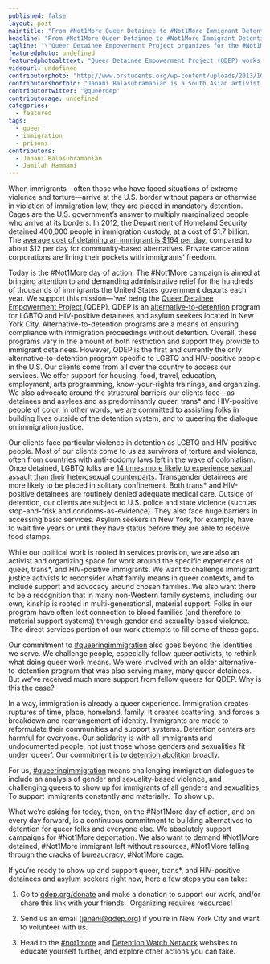 ```yaml
---
published: false
layout: post
maintitle: "From #Not1More Queer Detainee to #Not1More Immigrant Detention Center - {Young}ist"
headline: "From #Not1More Queer Detainee to #Not1More Immigrant Detention Center"
tagline: "\"Queer Detainee Empowerment Project organizes for the #Not1More day of action"
featuredphoto: undefined
featuredphotoalttext: "Queer Detainee Empowerment Project (QDEP) works towards alternatives to the immigrant detention system, provides direct services to queer and trans* detainees"
videourl: undefined
contributorphoto: "http://www.orstudents.org/wp-content/uploads/2013/10/janani-new1.jpg"
contributorshortbio: "Janani Balasubramanian is a South Asian artivist based in Brooklyn. Their work deals broadly with themes of empire, desire, microflora, apocalypse, ancestry, and the Future. "
contributortwitter: "@queerdep"
contributorage: undefined
categories: 
  - featured
tags: 
  - queer
  - immigration
  - prisons
contributors: 
  - Janani Balasubramanian
  - Jamilah Hammami
---
```


<p><span>When immigrants&mdash;often those who have faced situations of extreme violence and torture&mdash;arrive at the U.S. border without papers or otherwise in violation of immigration law, they are placed in mandatory detention. Cages are the U.S. government&rsquo;s answer to multiply marginalized people who arrive at its borders. In 2012, the Department of Homeland Security detained 400,000 people in immigration custody, at a cost of $1.7 billion. The </span><a href="http://www.detentionwatchnetwork.org/resources"><span>average cost of detaining an immigrant is $164 per day</span></a><span>, compared to about $12 per day for community-based alternatives. Private carceration corporations are lining their pockets with immigrants&rsquo; freedom.</span></p>
<p><span><span><span></span></span></span></p>
<p><span>Today is the </span><a href="https://twitter.com/search?q=%23not1more&amp;src=typd&amp;f=realtime"><span>#Not1More</span></a><span> day of action. The #Not1More campaign is aimed at bringing attention to and demanding administrative relief for the hundreds of thousands of immigrants the United States government deports each year. We support this mission&mdash;&lsquo;we&rsquo; being the </span><a href="http://qdep.org/"><span>Queer Detainee Empowerment Project </span></a><span>(QDEP). QDEP is an </span><a href="http://www.detentionwatchnetwork.org/atd"><span>alternative-to-detention</span></a><span> program for LGBTQ and HIV-positive detainees and asylum seekers located in New York City. Alternative-to-detention programs are a means of ensuring compliance with immigration proceedings without detention. Overall, these programs vary in the amount of both restriction and support they provide to immigrant detainees. However, QDEP is the first and currently the only alternative-to-detention program specific to LGBTQ and HIV-positive people in the U.S. Our clients come from all over the country to access our services. We offer support for housing, food, travel, education, employment, arts programming, know-your-rights trainings, and organizing. We also advocate around the structural barriers our clients face&mdash;as detainees and asylees and as predominantly queer, trans* and HIV-positive people of color. In other words, we are committed to assisting folks in building lives outside of the detention system, and to queering the dialogue on immigration justice.</span></p>
<p><span><span><span></span></span></span></p>
<p><span>Our clients face particular violence in detention as LGBTQ and HIV-positive people. Most of our clients come to us as survivors of torture and violence, often from countries with anti-sodomy laws left in the wake of colonialism. Once detained, LGBTQ folks are </span><a href="http://www.americanprogress.org/wp-content/uploads/2013/11/ImmigrationEnforcement-1.pdf"><span>14 times more likely to experience sexual assault than their heterosexual counterparts</span></a><span>. Transgender detainees are more likely to be placed in solitary confinement. Both trans* and HIV-positive detainees are routinely denied adequate medical care. Outside of detention, our clients are subject to U.S. police and state violence (such as stop-and-frisk and condoms-as-evidence). They also face huge barriers in accessing basic services. Asylum seekers in New York, for example, have to wait five years or until they have status before they are able to receive food stamps.</span></p>
<p><span><span><span></span></span></span></p>
<p><span>While our political work is rooted in services provision, we are also an activist and organizing space for work around the specific experiences of queer, trans*, and HIV-positive immigrants. We want to challenge immigrant justice activists to reconsider what family means in queer contexts, and to include support and advocacy around chosen families. We also want there to be a recognition that in many non-Western family systems, including our own, kinship is rooted in multi-generational, material support. Folks in our program have often lost connection to blood families (and therefore to material support systems) through gender and sexuality-based violence. &nbsp;The direct services portion of our work attempts to fill some of these gaps.</span></p>
<p><span><span><span></span></span></span></p>
<p><span>Our commitment to </span><a href="https://twitter.com/search?q=%23queeringimmigration&amp;src=hash&amp;f=realtime"><span>#queeringimmigration</span></a><span> also goes beyond the identities we serve. We challenge people, especially fellow queer activists, to rethink what doing queer work means. We were involved with an older alternative-to-detention program that was also serving many, many queer detainees. But we&rsquo;ve received much more support from fellow queers for QDEP. Why is this the case?</span></p>
<p><span><span><span></span></span></span></p>
<p><span>In a way, immigration is already a queer experience. Immigration creates ruptures of time, place, homeland, family. It creates scattering, and forces a breakdown and rearrangement of identity. Immigrants are made to reformulate their communities and support systems. Detention centers are harmful for everyone. Our solidarity is with all immigrants and undocumented people, not just those whose genders and sexualities fit under &lsquo;queer&rsquo;. Our commitment is to </span><a href="http://youngist.org/we-beliebe-that-another-world-is-possible/"><span>detention abolition</span></a><span> broadly.</span></p>
<p><span><span><span></span></span></span></p>
<p><span>For us, </span><a href="https://twitter.com/search?q=%23queeringimmigration&amp;src=hash&amp;f=realtime"><span>#queeringimmigration</span></a><span> means challenging immigration dialogues to include an analysis of gender and sexuality-based violence, and challenging queers to show up for immigrants of all genders and sexualities. To support immigrants constantly and materially. &nbsp;To show up. &nbsp;</span></p>
<p><span><span><span></span></span></span></p>
<p><span>What we&rsquo;re asking for today, then, on the #Not1More day of action, and on every day forward, is a continuous commitment to building alternatives to detention for queer folks and everyone else. We absolutely support campaigns for #Not1More deportation. We also want to demand #Not1More detained, #Not1More immigrant left without resources, #Not1More falling through the cracks of bureaucracy, #Not1More cage.</span></p>
<p><span><span><span></span></span></span></p>
<p><span>If you&rsquo;re ready to show up and support queer, trans*, and HIV-positive detainees and asylum seekers </span><span>right now</span><span>, here a few steps you can take: &nbsp;</span></p>
<p><span><span><span></span></span></span></p>
<ol>
<li>
<p><span>Go to </span><a href="http://qdep.org/donate"><span>qdep.org/donate</span></a><span> and make a donation to support our work, and/or share this link with your friends. &nbsp;Organizing requires resources!</span></p>
</li>
<li>
<p><span>Send us an email (</span><a href="mailto:janani@qdep.org"><span>janani@qdep.org</span></a><span>) if you&rsquo;re in New York City and want to volunteer with us.</span></p>
</li>
<li>
<p><span>Head to the </span><a href="http://www.notonemoredeportation.com/"><span>#not1more</span></a><span> and </span><a href="http://www.detentionwatchnetwork.org/"><span>Detention Watch Network</span></a><span> websites to educate yourself further, and explore other actions you can take.</span></p>
</li>
</ol>
<p><span id="docs-internal-guid-911a602e-3452-b862-1dbb-578b37c0f550"><br /><span></span></span></p>